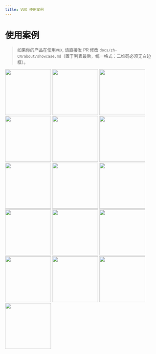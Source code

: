 ```yaml
---
title: VUX 使用案例
---
```


# 使用案例

> 如果你的产品在使用`VUX`, 请直接发 PR 修改 `docs/zh-CN/about/showcase.md`（置于列表最后，统一格式：二维码必须无白边框）。

<img src="https://ws1.sinaimg.cn/large/663d3650gy1fpwihri9hzj2066066dgb.jpg" width="150">
<img src="https://ws1.sinaimg.cn/large/663d3650gy1fpwii8udl7j2088088jrj.jpg" width="150">
<img src="https://ws1.sinaimg.cn/large/663d3650gy1fpwiiq61ihj207v07vjr8.jpg" width="150">
<img src="https://ws1.sinaimg.cn/large/663d3650gy1fpwij2qezej2066066dfy.jpg" width="150">
<img src="https://ws1.sinaimg.cn/large/663d3650gy1fpwijfw73zj20aa0aaaa9.jpg" width="150">
<img src="https://ws1.sinaimg.cn/large/663d3650gy1fpwijtrvp1j20do0do4gp.jpg" width="150">
<img src="https://ws1.sinaimg.cn/large/663d3650gy1fpwike27c8j207c07cdg4.jpg" width="150">
<img src="https://ws1.sinaimg.cn/large/663d3650gy1fpwikqk1xwj2088088myl.jpg" width="150">
<img src="https://ws1.sinaimg.cn/large/663d3650gy1fpwil30l2oj20b40b4wf0.jpg" width="150">
<img src="https://ws1.sinaimg.cn/large/663d3650gy1fpwilfmz9xj20aa0aaacp.jpg" width="150">
<img src="https://ws1.sinaimg.cn/large/663d3650gy1fpwilte2naj20aa0aajru.jpg" width="150">
<img src="https://ws1.sinaimg.cn/large/663d3650gy1fpwim77oc5j2064066gnh.jpg" width="150">
<img src="https://ws1.sinaimg.cn/large/663d3650gy1fpwimm8dtkj208508cqjf.jpg" width="150">
<img src="https://ws1.sinaimg.cn/large/663d3650gy1fpmuvjf5x6j208c08c74f.jpg" width="150">
<img src="https://common-1251785959.cosbj.myqcloud.com/mdachu.jpg" width="150">
<img src="http://7bv9p6.com1.z0.glb.clouddn.com/qrcode.jpg" width="150">
